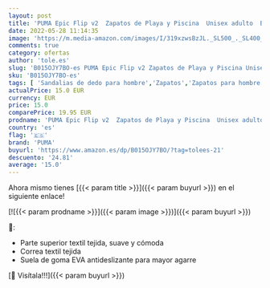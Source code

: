 ```yaml
---
layout: post
title: 'PUMA Epic Flip v2  Zapatos de Playa y Piscina  Unisex adulto  Blanco  white/black   37 EU'
date: 2022-05-28 11:14:35
image: 'https://m.media-amazon.com/images/I/319xzwsBzJL._SL500_._SL400_.jpg'
comments: true
category: ofertas
author: 'tole.es'
slug: 'B015OJY7BO-es PUMA Epic Flip v2 Zapatos de Playa y Piscina Unisex adulto...'
sku: 'B015OJY7BO-es'
tags: [ 'Sandalias de dedo para hombre','Zapatos','Zapatos para hombre','Zapatos y complementos','puma','zapatos','🇪🇸', ]
actualPrice: 15.0 EUR
currency: EUR
price: 15.0
comparePrice: 19.95 EUR
prodname: 'PUMA Epic Flip v2  Zapatos de Playa y Piscina  Unisex adulto  Blanco  white/black   37 EU'
country: 'es'
flag: '🇪🇸'
brand: 'PUMA'
buyurl: 'https://www.amazon.es/dp/B015OJY7BO/?tag=tolees-21'
descuento: '24.81'
average: '15.0'
---
```


Ahora mismo tienes [{{< param title >}}]({{< param buyurl >}}) en el siguiente enlace!

[![{{< param prodname >}}]({{< param image >}})]({{< param buyurl >}})

🔎:

- Parte superior textil tejida, suave y cómoda
- Correa textil tejida
- Suela de goma EVA antideslizante para mayor agarre

[🛒 Visítala!!!]({{< param buyurl >}})
